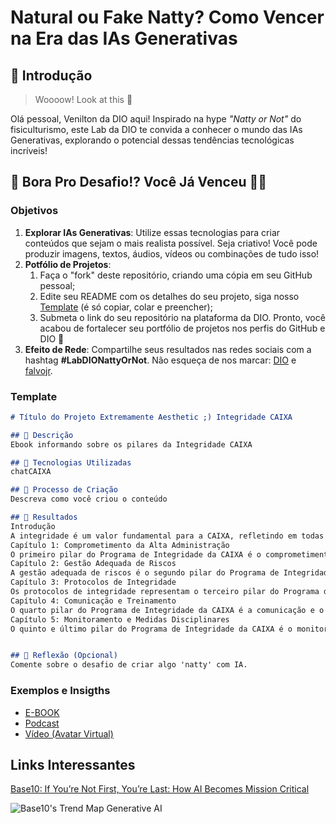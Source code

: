 # Natural ou Fake Natty? Como Vencer na Era das IAs Generativas

## 🚀 Introdução

> Woooow! Look at this 👀

Olá pessoal, Venilton da DIO aqui! Inspirado na hype _"Natty or Not"_ do fisiculturismo, este Lab da DIO te convida a conhecer o mundo das IAs Generativas, explorando o potencial dessas tendências tecnológicas incríveis!

## 🎯 Bora Pro Desafio!? Você Já Venceu 💪🤓

### Objetivos

1. **Explorar IAs Generativas**: Utilize essas tecnologias para criar conteúdos que sejam o mais realista possível. Seja criativo! Você pode produzir imagens, textos, áudios, vídeos ou combinações de tudo isso!
1. **Potfólio de Projetos**:
    1. Faça o "fork" deste repositório, criando uma cópia em seu GitHub pessoal;
    2. Edite seu README com os detalhes do seu projeto, siga nosso [Template](#template) (é só copiar, colar e preencher);
    3. Submeta o link do seu repositório na plataforma da DIO. Pronto, você acabou de fortalecer seu portfólio de projetos nos perfis do GitHub e DIO 🚀
1. **Efeito de Rede**: Compartilhe seus resultados nas redes sociais com a hashtag **#LabDIONattyOrNot**. Não esqueça de nos marcar: [DIO](https://www.linkedin.com/school/dio-makethechange) e [falvojr](https://www.linkedin.com/in/falvojr).

### Template

```markdown
# Título do Projeto Extremamente Aesthetic ;) Integridade CAIXA

## 📒 Descrição
Ebook informando sobre os pilares da Integridade CAIXA

## 🤖 Tecnologias Utilizadas
chatCAIXA

## 🧐 Processo de Criação
Descreva como você criou o conteúdo

## 🚀 Resultados
Introdução
A integridade é um valor fundamental para a CAIXA, refletindo em todas as suas relações e atividades. O compromisso com a ética, a transparência e a busca contínua pela excelência são as bases que sustentam o Programa de Integridade da instituição. Esse e-book tem como objetivo apresentar os cinco pilares que compõem o Programa de Integridade da CAIXA, detalhando a importância de cada um deles na promoção de um ambiente corporativo íntegro e responsável.
Capítulo 1: Comprometimento da Alta Administração
O primeiro pilar do Programa de Integridade da CAIXA é o comprometimento da alta administração. Este pilar destaca a importância do engajamento e do exemplo dos líderes da instituição na promoção de uma cultura de integridade. A alta administração deve demonstrar, através de suas ações e decisões, um compromisso inabalável com a ética e a transparência. Esse comprometimento é essencial para inspirar todos os colaboradores e garantir que os valores da integridade sejam incorporados em todos os níveis da organização (Relatório Integrado CAIXA 2023 - Parte 1).
Capítulo 2: Gestão Adequada de Riscos
A gestão adequada de riscos é o segundo pilar do Programa de Integridade da CAIXA. Este pilar envolve a identificação, avaliação e mitigação dos riscos que possam comprometer a integridade da instituição. A CAIXA adota uma abordagem proativa para a gestão de riscos, implementando controles internos robustos e promovendo a conformidade com as normas e regulamentos. A gestão de riscos eficaz protege a instituição contra potenciais danos e fortalece a confiança dos clientes e stakeholders (Relatório Integrado CAIXA 2023 - Parte 1).
Capítulo 3: Protocolos de Integridade
Os protocolos de integridade representam o terceiro pilar do Programa de Integridade da CAIXA. Esses protocolos são um conjunto de diretrizes e procedimentos estabelecidos para prevenir, detectar e corrigir atos ilícitos e práticas antiéticas. Eles abrangem áreas como a prevenção à corrupção, a conformidade com leis e regulamentos, e a promoção de um ambiente de trabalho ético. A implementação e o cumprimento rigoroso desses protocolos são fundamentais para assegurar a integridade das operações da CAIXA (Relatório Integrado CAIXA 2023 - Parte 1).
Capítulo 4: Comunicação e Treinamento
O quarto pilar do Programa de Integridade da CAIXA é a comunicação e o treinamento. Este pilar enfatiza a importância de educar e capacitar os colaboradores sobre os valores e práticas de integridade. A CAIXA realiza ações contínuas de treinamento e aculturamento para garantir que todos os empregados, administradores e membros de conselhos estejam bem informados sobre temas como ética, gestão de riscos e controles internos. A comunicação clara e constante sobre as políticas de integridade fortalece o compromisso de todos com a ética e a transparência (Relatório Integrado CAIXA 2023 - Parte 5).
Capítulo 5: Monitoramento e Medidas Disciplinares
O quinto e último pilar do Programa de Integridade da CAIXA é o monitoramento e as medidas disciplinares. Este pilar envolve a supervisão contínua das atividades da instituição para assegurar a conformidade com os padrões de integridade estabelecidos. A CAIXA utiliza ferramentas de monitoramento para detectar e corrigir rapidamente quaisquer desvios de conduta. Além disso, a instituição adota medidas disciplinares apropriadas para lidar com violações das políticas de integridade, reforçando a responsabilidade e a seriedade com que trata esses assuntos (Relatório Integrado CAIXA 2023 - Parte 1).


## 💭 Reflexão (Opcional)
Comente sobre o desafio de criar algo 'natty' com IA.
```

### Exemplos e Insigths

- [E-BOOK](/exemplos/E-BOOK.md)
- [Podcast](/exemplos/PODCAST.md)
- [Vídeo (Avatar Virtual)](/exemplos/VIDEO.md)

## Links Interessantes

[Base10: If You’re Not First, You’re Last: How AI Becomes Mission Critical](https://base10.vc/post/generative-ai-mission-critical/)

![Base10's Trend Map Generative AI](https://github.com/digitalinnovationone/lab-natty-or-not/assets/730492/f4df26e8-f8f7-4419-8252-c69d73ea930c)
